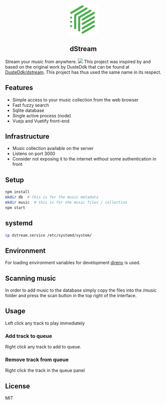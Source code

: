 
<p align="center"><img width="100" src="favicon.svg" alt="Vue logo"></p>

<h2 align="center">dStream</h2>

Stream your music from anywhere.
![](dScreen.gif)
This project was inspired by and based on the original work by DusteDdk that can be found at [DusteDdk/dstream](https://github.com/DusteDdk/dstream). This project has thus used the same name in its respect.

## Features

* Simple access to your music collection from the web browser
* Fast fuzzy search
* Sqlite database
* Single active process (node)
* Vuejs and Vuetify front-end
  

## Infrastructure

* Music collection available on the server
* Listens on port 3000
* Consider not exposing it to the internet without some authentication in front

## Setup

```sh
npm install
mkdir db  # this is for the music metadata
mkdir music  # this is for the music files / collection
npm start
```

## systemd

```sh
cp dstream.service /etc/systemd/system/
```

## Environment

For loading environment variables for development
[direnv](https://github.com/direnv/direnv) is used.

## Scanning music

In order to add music to the database simply copy the files into the /music folder and press the scan button in the top right of the interface.

## Usage 
Left click any track to play immediately

### Add track to queue

Right click any track to add to queue.

### Remove track from queue

Right click the track in the queue panel

## License

MIT
